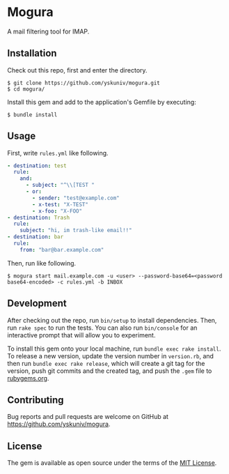 # Mogura

A mail filtering tool for IMAP.

## Installation

Check out this repo, first and enter the directory.

```console
$ git clone https://github.com/yskuniv/mogura.git
$ cd mogura/
```

Install this gem and add to the application's Gemfile by executing:

    $ bundle install

## Usage

First, write `rules.yml` like following.

```yaml
- destination: test
  rule:
    and:
      - subject: "^\\[TEST "
      - or:
        - sender: "test@example.com"
        - x-test: "X-TEST"
        - x-foo: "X-FOO"
- destination: Trash
  rule:
    subject: "hi, im trash-like email!!"
- destination: bar
  rule:
    from: "bar@bar.example.com"
```

Then, run like following.

```console
$ mogura start mail.example.com -u <user> --password-base64=<password base64-encoded> -c rules.yml -b INBOX
```

## Development

After checking out the repo, run `bin/setup` to install dependencies. Then, run `rake spec` to run the tests. You can also run `bin/console` for an interactive prompt that will allow you to experiment.

To install this gem onto your local machine, run `bundle exec rake install`. To release a new version, update the version number in `version.rb`, and then run `bundle exec rake release`, which will create a git tag for the version, push git commits and the created tag, and push the `.gem` file to [rubygems.org](https://rubygems.org).

## Contributing

Bug reports and pull requests are welcome on GitHub at https://github.com/yskuniv/mogura.

## License

The gem is available as open source under the terms of the [MIT License](https://opensource.org/licenses/MIT).
